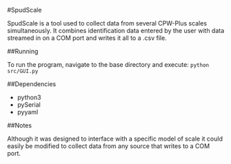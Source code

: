 
#SpudScale

SpudScale is a tool used to collect data from several CPW-Plus scales simultaneously.
It combines identification data entered by the user with data streamed in on a COM port and writes it all to a .csv file.

##Running

To run the program, navigate to the base directory and execute:
```python src/GUI.py```

##Dependencies

- python3
- pySerial
- pyyaml

##Notes

Although it was designed to interface with a specific model of scale it could easily be modified to collect data from any source that writes to a COM port.
